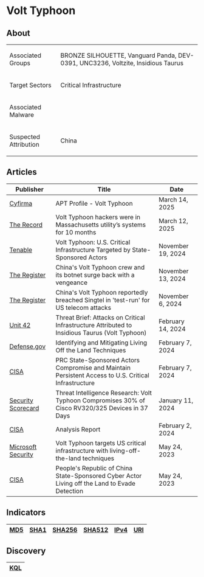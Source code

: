 <h1>Volt Typhoon</h1>

<h2>About</h2>
<table>
  <tr>
    <td>
      <p>Associated Groups</p>
    </td>
    <td>
      <p>BRONZE SILHOUETTE, Vanguard Panda, DEV-0391, UNC3236, Voltzite, Insidious Taurus</p>
    </td>
  </tr>
  <tr>
    <td>
      <p>Target Sectors</p>
    </td>
    <td>
      <p>Critical Infrastructure</p>
    </td>
  </tr>
  <tr>
    <td>
      <p>Associated Malware</p>
    </td>
    <td>
      <p></p>
    </td>
  </tr>
  <tr>
    <td>
      <p>Suspected Attribution</p>
    </td>
    <td>
      <p>China</p>
    </td>
  </tr>
</table>

<h2>Articles</h2>
<table>
  <thead>
    <tr>
      <th>Publisher</th>
      <th>Title</th>
      <th>Date</th>
    </tr>
  </thead>
  <tbody>
    <tr>
      <td>
        <a href="https://www.cyfirma.com/research/apt-profile-volt-typhoon-2/">Cyfirma</a>
      </td>
      <td>APT Profile - Volt Typhoon</td>
      <td>March 14, 2025</td>
    </tr>
    <tr>
      <td>
        <a href="https://therecord.media/volt-typhoon-hackers-utility-months">The Record</a>
      </td>
      <td>Volt Typhoon hackers were in Massachusetts utility’s systems for 10 months</td>
      <td>March 12, 2025</td>
    </tr>
    <tr>
      <td>
        <a href="https://www.tenable.com/blog/volt-typhoon-u-s-critical-infrastructure-targeted-by-state-sponsored-actors">Tenable</a>
      </td>
      <td>Volt Typhoon: U.S. Critical Infrastructure Targeted by State-Sponsored Actors</td>
      <td>November 19, 2024</td>
    </tr>
    <tr>
      <td>
        <a href="https://www.theregister.com/2024/11/13/china_volt_typhoon_back/?td=keepreading">The Register</a>
      </td>
      <td>China's Volt Typhoon crew and its botnet surge back with a vengeance</td>
      <td>November 13, 2024</td>
    </tr>
    <tr>
      <td>
        <a href="https://www.theregister.com/2024/11/06/chinas_volt_typhoon_breached_singtel/">The Register</a>
      </td>
      <td>China's Volt Typhoon reportedly breached Singtel in 'test-run' for US telecom attacks</td>
      <td>November 6, 2024</td>
    </tr>
    <tr>
      <td>
        <a href="https://unit42.paloaltonetworks.com/volt-typhoon-threat-brief/">Unit 42</a>
      </td>
      <td>Threat Brief: Attacks on Critical Infrastructure Attributed to Insidious Taurus (Volt Typhoon)</td>
      <td>February 14, 2024</td>
    </tr>
    <tr>
      <td>
        <a href="https://media.defense.gov/2024/Feb/07/2003389936/-1/-1/0/JOINT-GUIDANCE-IDENTIFYING-AND-MITIGATING-LOTL.PDF">Defense.gov</a>
      </td>
      <td>Identifying and Mitigating Living Off the Land Techniques</td>
      <td>February 7, 2024</td>
    </tr>
    <tr>
      <td>
        <a href="https://www.cisa.gov/news-events/cybersecurity-advisories/aa24-038a">CISA</a>
      </td>
      <td>PRC State-Sponsored Actors Compromise and Maintain Persistent Access to U.S. Critical Infrastructure</td>
      <td>February 7, 2024</td>
    </tr>
    <tr>
      <td>
        <a href="https://securityscorecard.com/blog/threat-intelligence-research-volt-typhoon/">Security Scorecard</a>
      </td>
      <td>Threat Intelligence Research: Volt Typhoon Compromises 30% of Cisco RV320/325 Devices in 37 Days</td>
      <td>January 11, 2024</td>
    </tr>
    <tr>
      <td>
        <a href="https://www.cisa.gov/sites/default/files/2024-02/MAR-10448362.c1.v1.CLEAR_.pdf">CISA</a>
      </td>
      <td>Analysis Report</td>
      <td>February 2, 2024</td>
    </tr>
    <tr>
      <td>
        <a href="https://www.microsoft.com/en-us/security/blog/2023/05/24/volt-typhoon-targets-us-critical-infrastructure-with-living-off-the-land-techniques/">Microsoft Security</a>
      </td>
      <td>Volt Typhoon targets US critical infrastructure with living-off-the-land techniques</td>
      <td>May 24, 2023</td>
    </tr>
    <tr>
      <td>
        <a href="https://www.cisa.gov/news-events/cybersecurity-advisories/aa23-144a">CISA</a>
      </td>
      <td>People's Republic of China State-Sponsored Cyber Actor Living off the Land to Evade Detection</td>
      <td>May 24, 2023</td>
    </tr>  
  </tbody>
</table>

<h2>Indicators</h2>
<table>
  <thead>
    <tr>
      <th>
        <a href="https://github.com/PudgyDragon/Threat-Intel/blob/main/All/Volt%20Typhoon/samples.md5">MD5</a>
      </th>
      <th>
        <a href="https://github.com/PudgyDragon/Threat-Intel/blob/main/All/Volt%20Typhoon/samples.sha1">SHA1</a>
      </th>
      <th>
        <a href="https://github.com/PudgyDragon/Threat-Intel/blob/main/All/Volt%20Typhoon/samples.sha256">SHA256</a>
      </th>
      <th>
        <a href="https://github.com/PudgyDragon/Threat-Intel/blob/main/All/Volt%20Typhoon/samples.sha512">SHA512</a>
      </th>
      <th>
        <a href="https://github.com/PudgyDragon/Threat-Intel/blob/main/All/Volt%20Typhoon/IPv4.txt">IPv4</a>
      </th>
      <th>
        <a href="https://github.com/PudgyDragon/Threat-Intel/blob/main/All/Volt%20Typhoon/uri.txt">URI</a>
      </th>
    </tr>
  </thead>
</table>


<h2>Discovery</h2>
<table>
  <thead>
    <tr>
      <th>
        <a href="https://github.com/PudgyDragon/Threat-Intel/blob/main/All/Volt%20Typhoon/KQL.txt">KQL</a>
      </th>
   </tr>
  </thead>
</table>

